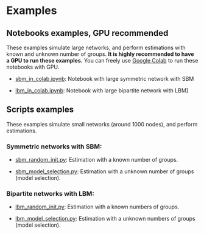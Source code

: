 # Examples

## Notebooks examples, GPU recommended

These examples simulate large networks, and perform estimations with known and
unknown number of groups. **It is highly recommended to have a GPU to run these
examples.** You can freely use [Google Colab] to run these notebooks with GPU.

- [sbm_in_colab.ipynb](sbm_in_colab.ipynb): Notebook with large symmetric network with SBM

- [lbm_in_colab.ipynb](lbm_in_colab.ipynb): Notebook with large bipartite network with LBM]

[Google Colab]: https://colab.research.google.com

## Scripts examples

These examples simulate small networks (around 1000 nodes), and perform
estimations.

### Symmetric networks with SBM:

- [sbm_random_init.py](sbm_random_init.py): Estimation with a known number of groups.

- [sbm_model_selection.py](sbm_model_selection.py): Estimation with a unknown number of groups (model selection).

### Bipartite networks with LBM:

- [lbm_random_init.py](lbm_random_init.py): Estimation with a known numbers of groups.

- [lbm_model_selection.py](lbm_model_selection.py): Estimation with a unknown numbers of groups (model selection).

